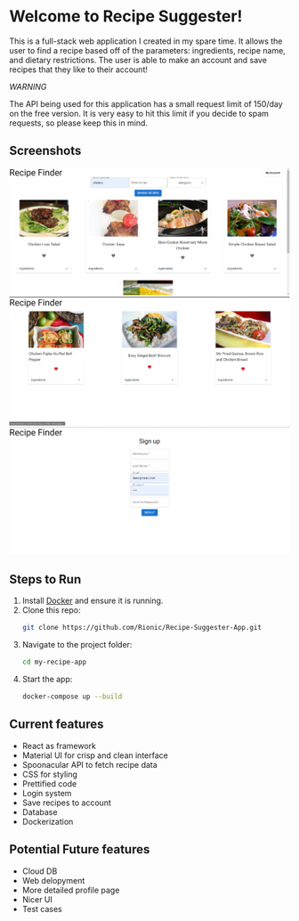 # Welcome to Recipe Suggester!

This is a full-stack web application I created in my spare time. It allows the user to find a recipe based off of the parameters: ingredients, recipe name, and dietary restrictions. The user is able to make an account and save recipes that they like to their account!

*WARNING*

The API being used for this application has a small request limit of 150/day on the free version. It is very easy to hit this limit if you decide to spam requests, so please keep this in mind.

## Screenshots
![Search Page](./public/images/Screenshot_2.png)
![Saved Recipes](./public/images/Screenshot_3.png)
![Sign Up](./public/images/Screenshot_4.png)

## Steps to Run

1. Install [Docker](https://docs.docker.com/get-docker/) and ensure it is running.
2. Clone this repo:
   ```bash
   git clone https://github.com/Rionic/Recipe-Suggester-App.git
3. Navigate to the project folder:
   ```bash
   cd my-recipe-app
4. Start the app:
   ```bash
   docker-compose up --build
   
## Current features

- React as framework
- Material UI for crisp and clean interface
- Spoonacular API to fetch recipe data
- CSS for styling
- Prettified code
- Login system
- Save recipes to account
- Database
- Dockerization

## Potential Future features

- Cloud DB
- Web delopyment
- More detailed profile page
- Nicer UI
- Test cases
